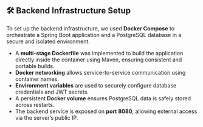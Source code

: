 ## 🛠️ Backend Infrastructure Setup

To set up the backend infrastructure, we used **Docker Compose** to orchestrate a Spring Boot application and a PostgreSQL database in a secure and isolated environment.

* A **multi-stage Dockerfile** was implemented to build the application directly inside the container using Maven, ensuring consistent and portable builds.
* **Docker networking** allows service-to-service communication using container names.
* **Environment variables** are used to securely configure database credentials and JWT secrets.
* A persistent **Docker volume** ensures PostgreSQL data is safely stored across restarts.
* The backend service is exposed on **port 8080**, allowing external access via the server’s public IP.


